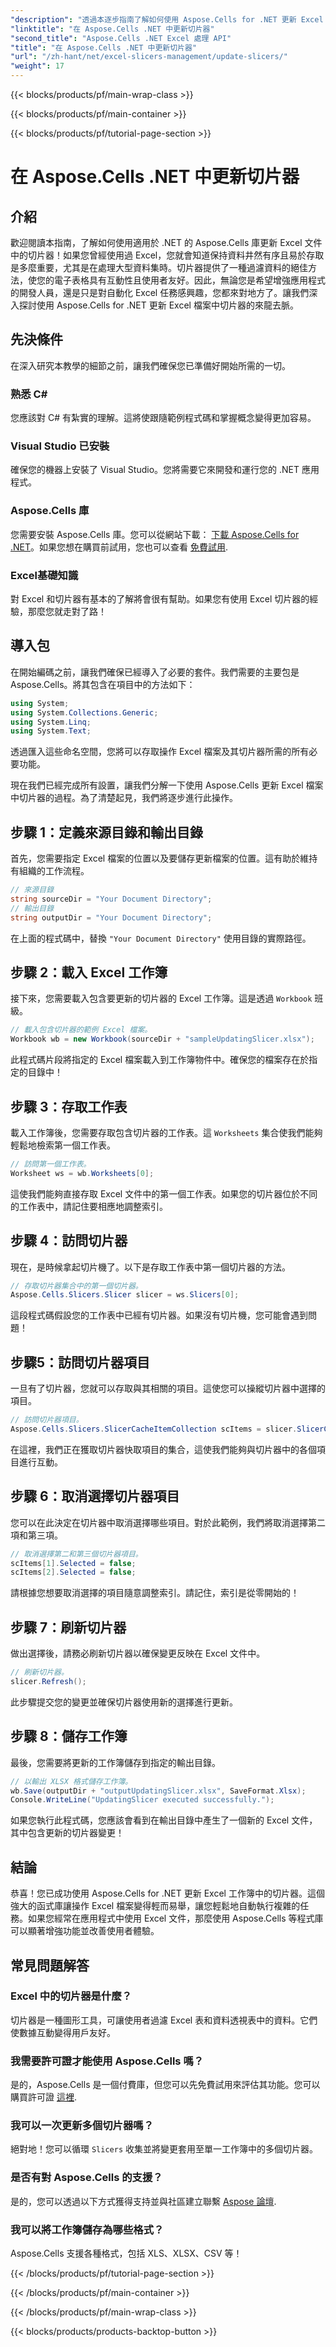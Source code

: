 ```yaml
---
"description": "透過本逐步指南了解如何使用 Aspose.Cells for .NET 更新 Excel 中的切片器並增強您的資料分析技能。"
"linktitle": "在 Aspose.Cells .NET 中更新切片器"
"second_title": "Aspose.Cells .NET Excel 處理 API"
"title": "在 Aspose.Cells .NET 中更新切片器"
"url": "/zh-hant/net/excel-slicers-management/update-slicers/"
"weight": 17
---
```


{{< blocks/products/pf/main-wrap-class >}}

{{< blocks/products/pf/main-container >}}

{{< blocks/products/pf/tutorial-page-section >}}

# 在 Aspose.Cells .NET 中更新切片器

## 介紹
歡迎閱讀本指南，了解如何使用適用於 .NET 的 Aspose.Cells 庫更新 Excel 文件中的切片器！如果您曾經使用過 Excel，您就會知道保持資料井然有序且易於存取是多麼重要，尤其是在處理大型資料集時。切片器提供了一種過濾資料的絕佳方法，使您的電子表格具有互動性且使用者友好。因此，無論您是希望增強應用程式的開發人員，還是只是對自動化 Excel 任務感興趣，您都來對地方了。讓我們深入探討使用 Aspose.Cells for .NET 更新 Excel 檔案中切片器的來龍去脈。
## 先決條件
在深入研究本教學的細節之前，讓我們確保您已準備好開始所需的一切。
### 熟悉 C#
您應該對 C# 有紮實的理解。這將使跟隨範例程式碼和掌握概念變得更加容易。
### Visual Studio 已安裝
確保您的機器上安裝了 Visual Studio。您將需要它來開發和運行您的 .NET 應用程式。 
### Aspose.Cells 庫
您需要安裝 Aspose.Cells 庫。您可以從網站下載： [下載 Aspose.Cells for .NET](https://releases.aspose.com/cells/net/)。如果您想在購買前試用，您也可以查看 [免費試用](https://releases。aspose.com/).
### Excel基礎知識
對 Excel 和切片器有基本的了解將會很有幫助。如果您有使用 Excel 切片器的經驗，那麼您就走對了路！
## 導入包
在開始編碼之前，讓我們確保已經導入了必要的套件。我們需要的主要包是 Aspose.Cells。將其包含在項目中的方法如下：
```csharp
using System;
using System.Collections.Generic;
using System.Linq;
using System.Text;
```
透過匯入這些命名空間，您將可以存取操作 Excel 檔案及其切片器所需的所有必要功能。

現在我們已經完成所有設置，讓我們分解一下使用 Aspose.Cells 更新 Excel 檔案中切片器的過程。為了清楚起見，我們將逐步進行此操作。
## 步驟 1：定義來源目錄和輸出目錄
首先，您需要指定 Excel 檔案的位置以及要儲存更新檔案的位置。這有助於維持有組織的工作流程。
```csharp
// 來源目錄
string sourceDir = "Your Document Directory";
// 輸出目錄
string outputDir = "Your Document Directory";
```
在上面的程式碼中，替換 `"Your Document Directory"` 使用目錄的實際路徑。 
## 步驟 2：載入 Excel 工作簿
接下來，您需要載入包含要更新的切片器的 Excel 工作簿。這是透過 `Workbook` 班級。
```csharp
// 載入包含切片器的範例 Excel 檔案。
Workbook wb = new Workbook(sourceDir + "sampleUpdatingSlicer.xlsx");
```
此程式碼片段將指定的 Excel 檔案載入到工作簿物件中。確保您的檔案存在於指定的目錄中！
## 步驟 3：存取工作表
載入工作簿後，您需要存取包含切片器的工作表。這 `Worksheets` 集合使我們能夠輕鬆地檢索第一個工作表。
```csharp
// 訪問第一個工作表。
Worksheet ws = wb.Worksheets[0];
```
這使我們能夠直接存取 Excel 文件中的第一個工作表。如果您的切片器位於不同的工作表中，請記住要相應地調整索引。
## 步驟 4：訪問切片器
現在，是時候拿起切片機了。以下是存取工作表中第一個切片器的方法。
```csharp
// 存取切片器集合中的第一個切片器。
Aspose.Cells.Slicers.Slicer slicer = ws.Slicers[0];
```
這段程式碼假設您的工作表中已經有切片器。如果沒有切片機，您可能會遇到問題！
## 步驟5：訪問切片器項目
一旦有了切片器，您就可以存取與其相關的項目。這使您可以操縱切片器中選擇的項目。
```csharp
// 訪問切片器項目。
Aspose.Cells.Slicers.SlicerCacheItemCollection scItems = slicer.SlicerCache.SlicerCacheItems;
```
在這裡，我們正在獲取切片器快取項目的集合，這使我們能夠與切片器中的各個項目進行互動。
## 步驟 6：取消選擇切片器項目
您可以在此決定在切片器中取消選擇哪些項目。對於此範例，我們將取消選擇第二項和第三項。
```csharp
// 取消選擇第二和第三個切片器項目。
scItems[1].Selected = false;
scItems[2].Selected = false;
```
請根據您想要取消選擇的項目隨意調整索引。請記住，索引是從零開始的！
## 步驟 7：刷新切片器
做出選擇後，請務必刷新切片器以確保變更反映在 Excel 文件中。
```csharp
// 刷新切片器。
slicer.Refresh();
```
此步驟提交您的變更並確保切片器使用新的選擇進行更新。
## 步驟 8：儲存工作簿
最後，您需要將更新的工作簿儲存到指定的輸出目錄。
```csharp
// 以輸出 XLSX 格式儲存工作簿。
wb.Save(outputDir + "outputUpdatingSlicer.xlsx", SaveFormat.Xlsx);
Console.WriteLine("UpdatingSlicer executed successfully.");
```
如果您執行此程式碼，您應該會看到在輸出目錄中產生了一個新的 Excel 文件，其中包含更新的切片器變更！
## 結論
恭喜！您已成功使用 Aspose.Cells for .NET 更新 Excel 工作簿中的切片器。這個強大的函式庫讓操作 Excel 檔案變得輕而易舉，讓您輕鬆地自動執行複雜的任務。如果您經常在應用程式中使用 Excel 文件，那麼使用 Aspose.Cells 等程式庫可以顯著增強功能並改善使用者體驗。
## 常見問題解答
### Excel 中的切片器是什麼？
切片器是一種圖形工具，可讓使用者過濾 Excel 表和資料透視表中的資料。它們使數據互動變得用戶友好。
### 我需要許可證才能使用 Aspose.Cells 嗎？
是的，Aspose.Cells 是一個付費庫，但您可以先免費試用來評估其功能。您可以購買許可證 [這裡](https://purchase。aspose.com/buy).
### 我可以一次更新多個切片器嗎？
絕對地！您可以循環 `Slicers` 收集並將變更套用至單一工作簿中的多個切片器。
### 是否有對 Aspose.Cells 的支援？
是的，您可以透過以下方式獲得支持並與社區建立聯繫 [Aspose 論壇](https://forum。aspose.com/c/cells/9).
### 我可以將工作簿儲存為哪些格式？
Aspose.Cells 支援各種格式，包括 XLS、XLSX、CSV 等！

{{< /blocks/products/pf/tutorial-page-section >}}

{{< /blocks/products/pf/main-container >}}

{{< /blocks/products/pf/main-wrap-class >}}

{{< blocks/products/products-backtop-button >}}